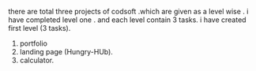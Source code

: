 there are total three projects of codsoft .which are given as a level wise .
i have completed level one .
and each level contain 3 tasks. 
i have created first level (3 tasks).
1. portfolio
2. landing page (Hungry-HUb).
3. calculator.
